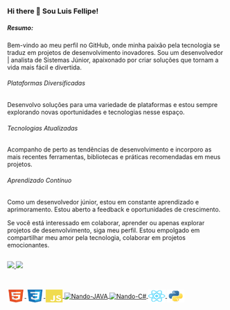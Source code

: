 ### Hi there 👋 Sou Luis Fellipe!
##### Resumo:
Bem-vindo ao meu perfil no GitHub, onde minha paixão pela tecnologia se traduz em projetos de desenvolvimento inovadores. Sou um desenvolvedor | analista de Sistemas Júnior, apaixonado por criar soluções que tornam a vida mais fácil e divertida.

###### Plataformas Diversificadas
Desenvolvo soluções para uma variedade de plataformas e estou sempre explorando novas oportunidades e tecnologias nesse espaço.

###### Tecnologias Atualizadas
Acompanho de perto as tendências de desenvolvimento e incorporo as mais recentes ferramentas, bibliotecas e práticas recomendadas em meus projetos.

###### Aprendizado Contínuo
Como um desenvolvedor júnior, estou em constante aprendizado e aprimoramento. Estou aberto a feedback e oportunidades de crescimento.

Se você está interessado em colaborar, aprender ou apenas explorar projetos de desenvolvimento, siga meu perfil. Estou empolgado em compartilhar meu amor pela tecnologia, colaborar em projetos emocionantes.

##

 <div>
  <a href="https://github.com/FellipeL99">
    <img height="200em" src="https://github-readme-stats.vercel.app/api?username=fellipeL99&show_icons=true&theme=chartreuse-dark&include_all_commits=true&count_private=true"/>
  <img height="200em" src="https://github-readme-stats.vercel.app/api/top-langs/?username=fellipeL99&layout=compact&langs_count=7&theme=chartreuse-dark"/>
</div>
  
  ##
  
  <div style="display: inline_block"><br>
  <img align="center" alt="Nando-HTML" height="30" width="40" src="https://raw.githubusercontent.com/devicons/devicon/master/icons/html5/html5-original.svg">
  <img align="center" alt="Nando-CSS" height="30" width="40" src="https://raw.githubusercontent.com/devicons/devicon/master/icons/css3/css3-original.svg">
  <img align="center" alt="Nando-JS" height="30" width="40" src="https://raw.githubusercontent.com/devicons/devicon/master/icons/javascript/javascript-plain.svg">
   <img align="center" alt="Nando-JAVA" height="30" width="40" src="https://cdn.jsdelivr.net/gh/devicons/devicon@latest/icons/java/java-original-wordmark.svg" />
  <img align="center" alt="Nando-C#" height="30" width="40" src="https://cdn.jsdelivr.net/gh/devicons/devicon@latest/icons/csharp/csharp-original.svg" />
  <img align="center" alt="Nando-React" height="30" width="40" src="https://raw.githubusercontent.com/devicons/devicon/master/icons/react/react-original.svg">
  <img align="center" alt="Nando-PYTHON" height="30" width="40" src="https://raw.githubusercontent.com/devicons/devicon/master/icons/python/python-original.svg">
  </div>
